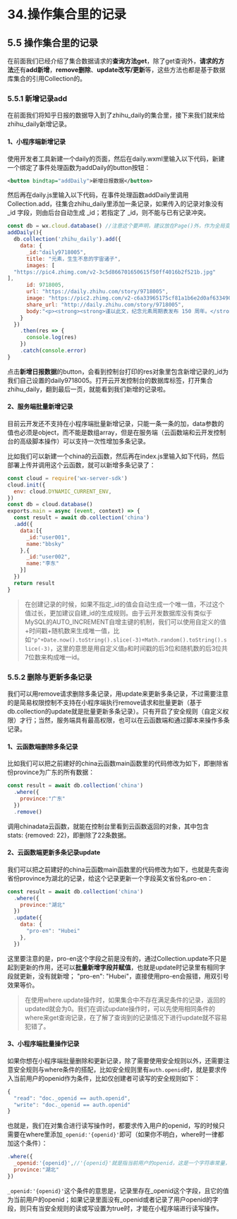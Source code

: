 # 34.操作集合里的记录

## 5.5 操作集合里的记录
在前面我们已经介绍了集合数据请求的**查询方法get**，除了get查询外，**请求的方法**还有**add新增**，**remove删除**、**update改写/更新**等，这些方法也都是基于数据库集合的引用Collection的。

### 5.5.1 新增记录add
在前面我们将知乎日报的数据导入到了zhihu_daily的集合里，接下来我们就来给zhihu_daily新增记录。
#### 1、小程序端新增记录
使用开发者工具新建一个daily的页面，然后在daily.wxml里输入以下代码，新建一个绑定了事件处理函数为addDaily的button按钮：
```xml
<button bindtap="addDaily">新增日报数据</button>
```
然后再在daily.js里输入以下代码，在事件处理函数addDaily里调用Collection.add，往集合zhihu_daily里添加一条记录，如果传入的记录对象没有 _id 字段，则由后台自动生成 _id；若指定了 _id，则不能与已有记录冲突。
```javascript
const db = wx.cloud.database() //注意这个要声明，建议放在Page()外，作为全局变量
addDaily(){
  db.collection('zhihu_daily').add({
    data: {
      _id:"daily9718005",
      title: "元素，生生不息的宇宙诸子",
      images: [
  "https://pic4.zhimg.com/v2-3c5d866701650615f50ff4016b2f521b.jpg"
],
      id: 9718005,
      url: "https://daily.zhihu.com/story/9718005",
      image: "https://pic2.zhimg.com/v2-c6a33965175cf81a1b6e2d0af633490d.jpg",
      share_url: "http://daily.zhihu.com/story/9718005",
      body:"<p><strong><strong>谨以此文，纪念元素周期表发布 150 周年。</strong></strong></p>rn<p>地球，世界，和生活在这里的芸芸众生从何而来，这是每个人都曾有意无意思考过的问题。</p>rn<p>科幻小说家道格拉斯·亚当斯给了一个无厘头的答案，42；宗教也给出了诸神创世的虚构场景；</p>rn<p>最为恢弘的画面，则是由科学给出的，另一个意义上的<strong>生死轮回，一场属于元素的生死轮回</strong>。</p>"
    }
  })
    .then(res => {
      console.log(res)
    })
    .catch(console.error)
}
```
点击**新增日报数据**的button，会看到控制台打印的res对象里包含新增记录的_id为我们自己设置的daily9718005。打开云开发控制台的数据库标签，打开集合zhihu_daily，翻到最后一页，就能看到我们新增的记录啦。

#### 2、服务端批量新增记录
目前云开发还不支持在小程序端批量新增记录，只能一条一条的加，data参数的值也必须是object，而不能是数组array，但是在服务端（云函数端和云开发控制台的高级脚本操作）可以支持一次性增加多条记录。

比如我们可以新建一个china的云函数，然后再在index.js里输入如下代码，然后部署上传并调用这个云函数，就可以新增多条记录了：
```javascript
const cloud = require('wx-server-sdk')
cloud.init({
  env: cloud.DYNAMIC_CURRENT_ENV,
})
const db = cloud.database() 
exports.main = async (event, context) => {
  const result = await db.collection('china')
  .add({
    data:[{
      _id:"user001",
      name:"bbsky"
    },{
      _id:"user002",
      name:"李东"
    }]
  })
  return result
}
```
>在创建记录的时候，如果不指定_id的值会自动生成一个唯一值，不过这个值过长，更加建议自建_id的生成规则。由于云开发数据库没有类似于MySQL的AUTO_INCREMENT自增主键的机制，我们可以使用自定义的值+时间戳+随机数来生成唯一值，比如`"p"+Date.now().toString().slice(-3)+Math.random().toString().slice(-3)`，这里的意思是用自定义值`p`和时间戳的后3位和随机数的后3位共7位数来构成唯一id。

### 5.5.2 删除与更新多条记录
我们可以用remove请求删除多条记录，用update来更新多条记录，不过需要注意的是简易权限控制不支持在小程序端执行remove请求和批量更新（基于db.collection的update就是批量更新多条记录）。只有开启了安全规则（自定义权限）才行；当然，服务端具有最高权限，也可以在云函数端和通过脚本来操作多条记录。

#### 1、云函数端删除多条记录
比如我们可以把之前建好的china云函数main函数里的代码修改为如下，即删除省份province为广东的所有数据：
```javascript
const result = await db.collection('china')
  .where({
    province:"广东"
  })
  .remove()
```
调用chinadata云函数，就能在控制台里看到云函数返回的对象，其中包含stats: {removed: 22}，即删除了22条数据。

#### 2、云函数端更新多条记录update
我们可以把之前建好的china云函数main函数里的代码修改为如下，也就是先查询省份province为湖北的记录，给这个记录更新一个字段英文省份名pro-en：
```javascript
const result = await db.collection('china')
  .where({
    province:"湖北"
  })
  .update({
    data: {
      "pro-en": "Hubei"
    },
  })
```
这里要注意的是，pro-en这个字段之前是没有的，通过Collection.update不只是起到更新的作用，还可以**批量新增字段并赋值**，也就是update时记录里有相同字段就更新，没有就新增； "pro-en":  "Hubei"，直接使用pro-en会报错，用双引号效果等价。
>在使用where.update操作时，如果集合中不存在满足条件的记录，返回的updated就会为0。我们在调试update操作时，可以先使用相同条件的where来get查询记录，在了解了查询到的记录情况下进行update就不容易犯错了。

#### 3、小程序端批量操作记录
如果你想在小程序端批量删除和更新记录，除了需要使用安全规则以外，还需要注意安全规则与where条件的搭配，比如安全规则里有`auth.openid`时，就是要求传入当前用户的openid作为条件，比如仅创建者可读写的安全规则如下：
```javascript
{
  "read": "doc._openid == auth.openid",
  "write": "doc._openid == auth.openid"
}
```
也就是，我们在对集合进行读写操作时，都要求传入用户的openid，写的时候只需要在where里添加`_openid:'{openid}'`即可（如果你不明白，where时一律都加这个条件）：
```javascript
.where({
  _openid:'{openid}',//'{openid}'就是指当前用户的openid，这是一个字符串常量，当后台发现该字符串时会自动替换为当前小程序用户的openid
  province:"湖北"
})
```
`_openid:'{openid}'`这个条件的意思是，记录里存在_openid这个字段，且它的值为当前用户的openid；如果记录里面没有_openid或者记录了用户openid的字段，则只有当安全规则的读或写设置为true时，才能在小程序端进行读写操作。

